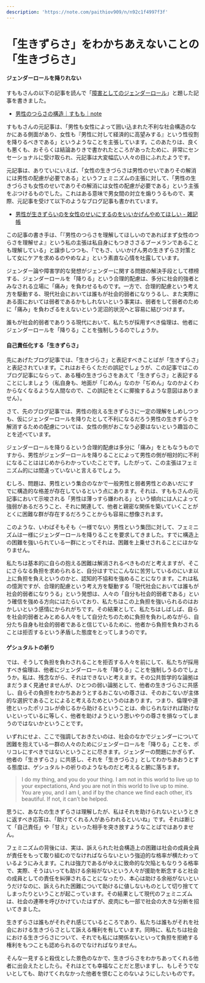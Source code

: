 ```yaml
---
description: 'https://note.com/paithiov909/n/n92c1f4997f3f'
---
```


# 「生きずらさ」をわかちあえないことの「生きづらさ」

#### ジェンダーロールを降りれない

すももさんの以下の記事を読んで「[障害としてのジェンダーロール](https://note.com/paithiov909/n/nd298976ac5be)」と題した記事を書きました。

* [男性のつらさの構造｜すもも｜note](https://note.com/sumomodane/n/n100d70e27871)

すももさんの元記事は、「男性も女性によって囲い込まれた不利な社会構造のなかにある側面があり、女性も『男性に対して経済的に高望みする』という性役割を降りるべきである」というようなことを主張しています。このあたりは、良くも悪くも、おそらくは結論ありきで書かれたところがあったために、非常にセンセーショナルに受け取られ、元記事は大変幅広い人々の目にふれたようです。

元記事は、ありていにいえば、「女性の生きづらさは男性のせいでありその解消には男性の配慮が必要である」というフェミニズムの主張に対して、「男性の生きづらさも女性のせいでありその解消には女性の配慮が必要である」という主張をぶつけるものでした。これはある意味で男女間の対立を煽りうるもので、実際、元記事を受けて以下のようなブログ記事も書かれています。

* [男性が生きずらいのを女性のせいにするのをいいかげんやめてほしい - 雑記帳](http://hedgehogx.hatenablog.com/entry/2019/06/12/212045)

この記事の書き手は、「『男性のつらさを理解してほしいのであればまず女性のつらさを理解せよ』という私の主張は私自身にもつきささるブーメランであることも理解している」と譲歩しつつも、「でもさ、いいかげん男の生きずらさ対策として女にケアを求めるのやめなよ」という素直な心情を吐露しています。

ジェンダー論や障害学的な発想がジェンダーに関する問題の解決手段として標榜する、ジェンダーロールを「降りる」という合理的配慮は、多分に社会的強者とみなされる立場に「痛み」を負わせるものです。一方で、合理的配慮という考え方を駆動する、現代社会においては誰もが社会的弱者になりうるし、また実際にある面においては弱者であるかもしれないという事実は、弱者をして弱者のために「痛み」を負わざるをえないという泥沼的状況へと容易に結びつけます。

誰もが社会的弱者でありうる現代において、私たちが採用すべき倫理は、他者にジェンダーロールを「降りる」ことを強制しうるのでしょうか。

#### 自己責任化する「生きずらさ」

先にあげたブログ記事では、「生きづらさ」と表記すべきことばが「生きずらさ」と表記されています。これはおそらくただの誤記でしょうが、この記事ではこのブログ記事にならって、ある種の生きづらさをあえて「生きずらさ」と表記することにしましょう（私自身も、地面が「じめん」なのか「ぢめん」なのかよくわからなくなるような人間なので、この誤記をとくに揶揄するような意図はありません）。

さて、先のブログ記事では、男性の抱える生きずらさに一定の理解をしめしつつも、仮にジェンダーロールを降りたとして不利になるだろう男性の生きずらさを解消するための配慮については、女性の側がおこなう必要はないという趣旨のことを述べています。

ジェンダーロールを降りるという合理的配慮は多分に「痛み」をともなうものですから、男性がジェンダーロールを降りることによって男性の側が相対的に不利になることははじめからわかっていたことです。したがって、この主張はフェミニズム的には間違っていないと言えるでしょう。

むしろ、問題は、男性という集合のなかで一般男性と弱者男性とのあいだにすでに構造的な格差が存在しているという点にあります。それは、すももさんの元記事において示唆される「男性は薄っすら嫌われる」という傾向には人によって強弱があるだろうこと、それに関連して、他者と親密な関係を築いていくことがとくに困難な群が存在するだろうことからも容易に想像されます。

このような、いわばそもそも〈一様でない〉男性という集団に対して、フェミニズムは一様にジェンダーロールを降りることを要求してきました。すでに構造上の困難を強いられている一群にとってそれは、困難を上乗せされることにほかなりません。

私たちは基本的に自らの抱える困難は解消されるべきものだと考えますが、そこにさらなる負担を求められると、自分はすでにこんなに苦労しているのにいま以上に負担を負えというのかと、認知的不協和を強めることになります。これは私の憶測ですが、合理的配慮という考え方を駆動する「現代社会においては誰もが社会的弱者になりうる」という発想は、人々の「自分も社会的弱者である」という確信を強める方向にはたらいており、私たちはこの上負担を強いられるのはおかしいという感情にかられがちです。その結果として、私たちはしばしば、自らを社会的弱者とみとめる人々をして自分たちのために負担を負わしめながら、自分たち自身も社会的弱者であると信じているために、他者から負担を負わされることは拒否するという矛盾した態度をとってしまうのです。

#### ゲシュタルトの祈り

では、そうして負担を負わされることを拒否する人々を前にして、私たちが採用すべき倫理は、他者にジェンダーロールを「降りる」ことを強制しうるのでしょうか。私は、残念ながら、それはできないと考えます。その公共哲学的な論拠はまだうまく見通せませんが、ひとつの弱い論拠として、他者の生きづらさに共感し、自らその負担をわかちあおうとするおこないの尊さは、そのおこないが主体的な選択であることによると考えるためというのはあります。つまり、倫理や道徳といったポリコレが命じるから助けるということは、命じられなければ助けないといっているに等しく、他者を助けようという思いやりの尊さを損なってしまうのではないかということです。

いずれにせよ、ここで強調しておきたいのは、社会のなかでジェンダーについて困難を抱えている一群の人々のためにジェンダーロールを「降りる」ことを、ポリコレにすべきではないということに尽きます。ジェンダーの問題にかぎらず、他者の「生きずらさ」に共感し、それを「生きづらさ」としてわかちあおうとする態度は、ゲシュタルトの祈りのようなものだと考えると腑に落ちます。

> I do my thing, and you do your thing. I am not in this world to live up to your expectations, And you are not in this world to live up to mine. You are you, and I am I, and if by the chance we find each other, it’s beautiful. If not, it can’t be helped.

思うに、あなたの生きずらさは理解したが、私はそれを助けられないというときに返すべき応答は、「助けてくれる人があらわれるといいね」です。それは断じて「自己責任」や「甘え」といった相手を突き放すようなことばではありません。

フェミニズムの背後には、実は、訴えられた社会構造上の困難は社会の成員全員が責任をもって取り組むのでなければならないという強迫的な格率が横たわっているようにみえます。これは強力であるがゆえに致命的な欠陥ともなりうる格率で、実際、そうはいっても助ける余裕がないという人々が援助を断念すると社会の成員としての責任を糾弾されることになったり、本心は助ける余裕がないというだけなのに、訴えられた困難について助けるに値しないものとして切り捨ててしまったりということが起こっています。その結果として現代のフェミニズムは、社会の連帯を呼びかけていたはずが、皮肉にも一部で社会の大きな分断を招いてきました。

生きずらさは誰もがそれぞれ感じているところであり、私たちは誰もがそれを社会における生きづらさとして訴える権利を有しています。同時に、私たちは社会における生きづらさについて、それでも私には関係ないといって負担を拒絶する権利をもつことも認められるのでなければなりません。

そんな一見すると殺伐とした景色のなかで、生きづらさをわかちあってくれる他者に出会えたとしたら。それはとても幸福なことだと思いますし、もしそうでないとしても、助けてくれなかった他者を恨むことのないようにしたいものです。

